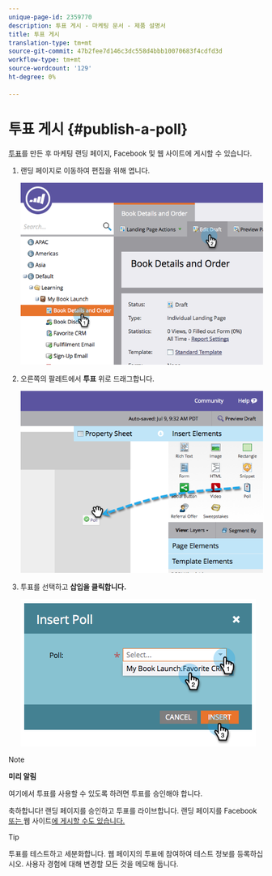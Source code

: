 ```yaml
---
unique-page-id: 2359770
description: 투표 게시 - 마케팅 문서 - 제품 설명서
title: 투표 게시
translation-type: tm+mt
source-git-commit: 47b2fee7d146c3dc558d4bbb10070683f4cdfd3d
workflow-type: tm+mt
source-wordcount: '129'
ht-degree: 0%

---
```



# 투표 게시 {#publish-a-poll}

[투표](create-a-poll.md)를 만든 후 마케팅 랜딩 페이지, Facebook 및 웹 사이트에 게시할 수 있습니다.

1. 랜딩 페이지로 이동하여 편집을 위해 엽니다.

   ![](assets/image2014-9-19-10-3a45-3a23.png)

1. 오른쪽의 팔레트에서 **투표** 위로 드래그합니다.

   ![](assets/image2014-9-19-10-3a45-3a50.png)

1. 투표를 선택하고 **삽입을 클릭합니다.**

   ![](assets/image2014-9-19-10-3a45-3a58.png)

>[!NOTE]
>
>**미리 알림**
>
>여기에서 투표를 사용할 수 있도록 하려면 투표를 승인해야 합니다.

축하합니다! 랜딩 페이지를 승인하고 투표를 라이브합니다. 랜딩 페이지를 Facebook[ 또는 ](../../../../product-docs/demand-generation/facebook/publish-landing-pages-to-facebook.md)웹 사이트[에 게시할 수도 있습니다.](../../../../product-docs/demand-generation/social/social-functions/deploy-social-on-your-website.md)

>[!TIP]
>
>투표를 테스트하고 세분화합니다. 웹 페이지의 투표에 참여하여 테스트 정보를 등록하십시오. 사용자 경험에 대해 변경할 모든 것을 메모해 둡니다.

